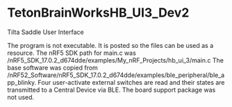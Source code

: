 # TetonBrainWorksHB_UI3_Dev2
Tilta Saddle User Interface

The program is not executable. It is posted so the files can be used as a resource.
The nRF5 SDK path for main.c was /nRF5_SDK_17.0.2_d674dde/examples/My_nRF_Projects/hb_ui_3/main.c
The base software was copied from /nRF52_Software/nRF5_SDK_17.0.2_d674dde/examples/ble_peripheral/ble_app_blinky.
Four user-activate external switches are read and their states are transmitted to a Central Device via BLE.
The board support package was not used.
